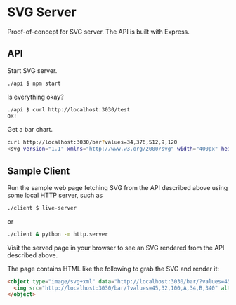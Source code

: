 # SVG Server

Proof-of-concept for SVG server.
The API is built with Express.

## API

Start SVG server.

```bash
./api $ npm start
```

Is everything okay?

```bash
./api $ curl http://localhost:3030/test
OK!
```

Get a bar chart.

```bash
curl http://localhost:3030/bar?values=34,376,512,9,120
<svg version="1.1" xmlns="http://www.w3.org/2000/svg" width="400px" height="400px" viewBox="0 0 400 400"> <style> .bar { transition: filter 250ms; } .bar:hover { filter: brightness(0.75); } </style> <g transform="translate(20 -20)">  <rect x="0" y="356.48" width="71" height="43.52" class="bar" fill="coral" stroke="white" strokeWidth="1" />  <rect x="72" y="-81.28000000000003" width="71" height="481.28000000000003" class="bar" fill="darkcyan" stroke="white" strokeWidth="1" />  <rect x="144" y="-255.36" width="71" height="655.36" class="bar" fill="salmon" stroke="white" strokeWidth="1" />  <rect x="216" y="388.48" width="71" height="11.52" class="bar" fill="darkred" stroke="white" strokeWidth="1" />  <rect x="288" y="246.4" width="71" height="153.6" class="bar" fill="lightslategrey" stroke="white" strokeWidth="1" />  </g> </svg>
```

## Sample Client

Run the sample web page fetching SVG from the API described above using some local HTTP server, such as

```bash
./client $ live-server
```

or

```bash
./client & python -m http.server
```

Visit the served page in your browser to see an SVG rendered from the API described above.

The page contains HTML like the following to grab the SVG and render it:

```html
<object type="image/svg+xml" data="http://localhost:3030/bar/?values=45,32,100,A,34,B,340">
  <img src="http://localhost:3030/bar/?values=45,32,100,A,34,B,340" alt="Not an SVG">
</object>
```
